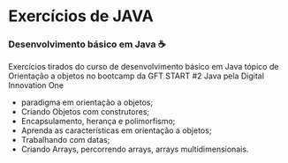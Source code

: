 # Exercícios de JAVA

### Desenvolvimento básico em Java :coffee:

Exercícios tirados do curso de desenvolvimento básico em Java tópico de Orientação a objetos no bootcamp da GFT START #2 Java pela Digital Innovation One

- paradigma em orientação a objetos;
- Criando Objetos com construtores;
- Encapsulamento, herança e polimorfismo;
- Aprenda as características em orientação a objetos;
- Trabalhando com datas;
- Criando Arrays, percorrendo arrays, arrays multidimensionais.

 